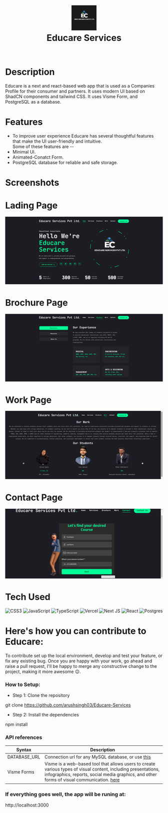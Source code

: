 <div align="center">
      <h1> <img src="https://github.com/arushsingh03/Educare-Services/blob/main/public/dark%20logo.jpg" width="80px"><br/>Educare Services </h1>
     </div>
<p align="center"> <a href="https://educare-services-arush.vercel.app/" target="_blank"><img alt="" src="https://img.shields.io/badge/Website-EA4C89?style=normal&logo=dribbble&logoColor=white" style="vertical-align:center" /></a> <a href="}" target="_blank"><img alt="" src="https://img.shields.io/badge/LinkedIn-0077B5?style=normal&logo=linkedin&logoColor=white" style="vertical-align:center" /></a> </p>

# Description
Educare is a next and react-based web app that is used as a Companies Profile for their consumer and partners. It uses modern UI based on ShadCN components and tailwind CSS. It uses Visme Form, and PostgreSQL as a database. 

# Features
- To improve user experience Educare has several thoughtful features that make the UI user-friendly and intuitive.<br/> Some of these features are --<br/>
- Minimal UI.<br/>
- Animated-Conatct Form.<br/>
- PostgreSQL database for reliable and safe storage.<br/>
# Screenshots
# Lading Page
 <img src="https://github.com/arushsingh03/Educare-Services/blob/main/public/screenshots/Landing%20Page.png"> <br/>
 # Brochure Page
 <img src="https://github.com/arushsingh03/Educare-Services/blob/main/public/screenshots/Brouche%20Page.png"> <br/>
 # Work Page
 <img src="https://github.com/arushsingh03/Educare-Services/blob/main/public/screenshots/Work%20Page.png"> <br/>
 # Contact Page
 <img src="https://github.com/arushsingh03/Educare-Services/blob/main/public/screenshots/Contact%20Page.png"> <br/>
 
# Tech Used
 ![CSS3](https://img.shields.io/badge/css3-%231572B6.svg?style=for-the-badge&logo=css3&logoColor=white) ![JavaScript](https://img.shields.io/badge/javascript-%23323330.svg?style=for-the-badge&logo=javascript&logoColor=%23F7DF1E) ![TypeScript](https://img.shields.io/badge/typescript-%23007ACC.svg?style=for-the-badge&logo=typescript&logoColor=white) ![Vercel](https://img.shields.io/badge/vercel-%23000000.svg?style=for-the-badge&logo=vercel&logoColor=white) ![Next JS](https://img.shields.io/badge/Next-black?style=for-the-badge&logo=next.js&logoColor=white) ![React](https://img.shields.io/badge/react-%2320232a.svg?style=for-the-badge&logo=react&logoColor=%2361DAFB) ![Postgres](https://img.shields.io/badge/postgres-%23316192.svg?style=for-the-badge&logo=postgresql&logoColor=white)
      
# Here's how you can contribute to Educare:
To contribute set up the local environment, develop and test your feature, or fix any existing bug. Once you are happy with your work, go ahead and raise a pull request, I'll be happy to merge any constructive change to the project, making it more awesome 😉.

### How to Setup:
- Step 1: Clone the repository

git clone https://github.com/arushsingh03/Educare-Services
- Step 2: Install the dependencies

npm install

### API references
| Syntax | Description |
| ----------- | ----------- |
| DATABASE_URL | Connection url for any MySQL database, or use [this](https://neon.tech) |
| Visme Forms | Visme is a web-based tool that allows users to create various types of visual content, including presentations, infographics, reports, social media graphics, and other forms of visual communication. [here](https://www.visme.co/)  |

### If everything goes well, the app will be runing at:  
http://localhost:3000
 


      
<!-- </> with 💛 by readMD (https://readmd.itsvg.in) -->
    
